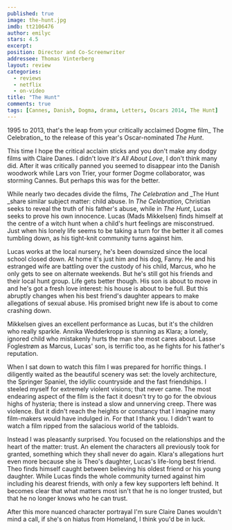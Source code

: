 ```yaml
---
published: true
image: the-hunt.jpg
imdb: tt2106476
author: emilyc 
stars: 4.5
excerpt: 
position: Director and Co-Screenwriter
addressee: Thomas Vinterberg
layout: review
categories:
  - reviews
  - netflix
  - on-video
title: "The Hunt"
comments: true
tags: [Cannes, Danish, Dogma, drama, Letters, Oscars 2014, The Hunt]
---
```


1995 to 2013, that's the leap from your critically acclaimed Dogme film_ The Celebration_ to the release of this year's Oscar-nominated _The Hunt_.

This time I hope the critical acclaim sticks and you don't make any dodgy films with Claire Danes. I didn't love _It's All About Love_, I don't think many did. After it was critically panned you seemed to disappear into the Danish woodwork while Lars von Trier, your former Dogme collaborator, was storming Cannes. But perhaps this was for the better.

While nearly two decades divide the films, _The Celebration_ and _The Hunt _share similar subject matter: child abuse. In _The Celebration_,  Christian seeks to reveal the truth of his father's abuse, while in _The Hunt_, Lucas seeks to prove his own innocence. Lucas (Mads Mikkelsen) finds himself at the centre of a witch hunt when a child's hurt feelings are misconstrued. Just when his lonely life seems to be taking a turn for the better it all comes tumbling down, as his tight-knit community turns against him.

Lucas works at the local nursery, he's been downsized since the local school closed down. At home it's just him and his dog, Fanny. He and his estranged wife are battling over the custody of his child, Marcus, who he only gets to see on alternate weekends. But he's still got his friends and their local hunt group. Life gets better though. His son is about to move in and he's got a fresh love interest: his house is about to be full. But this abruptly changes when his best friend's daughter appears to make allegations of sexual abuse. His promised bright new life is about to come crashing down.

Mikkelsen gives an excellent performance as Lucas, but it's the children who really sparkle. Annika Wedderkropp is stunning as Klara; a lonely, ignored child who mistakenly hurts the man she most cares about. Lasse Foglestrøm as Marcus, Lucas' son, is terrific too, as he fights for his father's reputation.

When I sat down to watch this film I was prepared for horrific things. I diligently waited as the beautiful scenery was set: the lovely architecture, the Springer Spaniel, the idyllic countryside and the fast friendships. I steeled myself for extremely violent visions; that never came. The most endearing aspect of the film is the fact it doesn't try to go for the obvious highs of hysteria; there is instead a slow and unnerving creep. There was violence. But it didn't reach the heights or constancy that I imagine many film-makers would have indulged in. For that I thank you. I didn't want to watch a film ripped from the salacious world of the tabloids. 

Instead I was pleasantly surprised. You focused on the relationships and the heart of the matter: trust. An element the characters all previously took for granted, something which they shall never do again.  Klara's allegations hurt even more because she is Theo's daughter, Lucas's life-long best friend. Theo finds himself caught between believing his oldest friend or his young daughter. While Lucas finds the whole community turned against him including his dearest friends, with only a few key supporters left behind. It becomes clear that what matters most isn't that he is no longer trusted, but that he no longer knows who he can trust.

After this more nuanced character portrayal I'm sure Claire Danes wouldn't mind  a call, if she's on hiatus from Homeland, I think you'd be in luck.